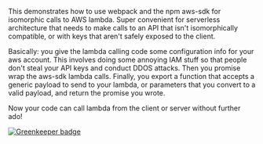This demonstrates how to use webpack and the npm aws-sdk for isomorphic calls to AWS lambda. Super convenient for serverless architecture that needs to make calls to an API that isn't isomorphically compatible, or with keys that aren't safely exposed to the client.

Basically: you give the lambda calling code some configuration info for your aws account. This involves doing some annoying IAM stuff so that people don't steal your API keys and conduct DDOS attacks. Then you promise wrap the aws-sdk lambda calls. Finally, you export a function that accepts a generic payload to send to your lambda, or parameters that you convert to a valid payload, and return the promise you wrote.

Now your code can call lambda from the client or server without further ado!


[![Greenkeeper badge](https://badges.greenkeeper.io/joefraley/aws-lambda-client-promise.svg)](https://greenkeeper.io/)